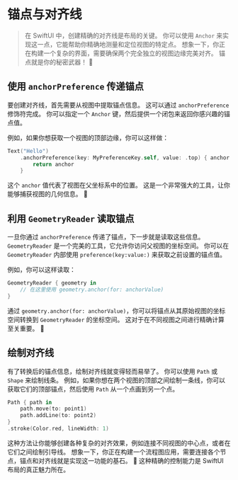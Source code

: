 ﻿# 锚点与对齐线

> 在 SwiftUI 中，创建精确的对齐线是布局的关键。 你可以使用 `Anchor` 来实现这一点，它能帮助你精确地测量和定位视图的特定点。 想象一下，你正在构建一个复杂的界面，需要确保两个完全独立的视图边缘完美对齐。 锚点就是你的秘密武器！ 🚀

## 使用 `anchorPreference` 传递锚点

要创建对齐线，首先需要从视图中提取锚点信息。 这可以通过 `anchorPreference` 修饰符完成。 你可以指定一个 `Anchor` 键，然后提供一个闭包来返回你感兴趣的锚点值。

例如，如果你想获取一个视图的顶部边缘，你可以这样做：

```swift
Text("Hello")
    .anchorPreference(key: MyPreferenceKey.self, value: .top) { anchor in
        return anchor
    }
```

这个 `anchor` 值代表了视图在父坐标系中的位置。 这是一个非常强大的工具，让你能够捕获视图的几何信息。 📏

## 利用 `GeometryReader` 读取锚点

一旦你通过 `anchorPreference` 传递了锚点，下一步就是读取这些信息。 `GeometryReader` 是一个完美的工具，它允许你访问父视图的坐标空间。 你可以在 `GeometryReader` 内部使用 `preference(key:value:)` 来获取之前设置的锚点值。

例如，你可以这样读取：

```swift
GeometryReader { geometry in
    // 在这里使用 geometry.anchor(for: anchorValue)
}
```

通过 `geometry.anchor(for: anchorValue)`，你可以将锚点从其原始视图的坐标空间转换到 `GeometryReader` 的坐标空间。 这对于在不同视图之间进行精确计算至关重要。 🎯

## 绘制对齐线

有了转换后的锚点信息，绘制对齐线就变得轻而易举了。 你可以使用 `Path` 或 `Shape` 来绘制线条。 例如，如果你想在两个视图的顶部之间绘制一条线，你可以获取它们的顶部锚点，然后使用 `Path` 从一个点画到另一个点。

```swift
Path { path in
    path.move(to: point1)
    path.addLine(to: point2)
}
.stroke(Color.red, lineWidth: 1)
```

这种方法让你能够创建各种复杂的对齐效果，例如连接不同视图的中心点，或者在它们之间绘制引导线。 想象一下，你正在构建一个流程图应用，需要连接各个节点，锚点和对齐线就是实现这一功能的基石。 💯 这种精确的控制能力是 SwiftUI 布局的真正魅力所在。


